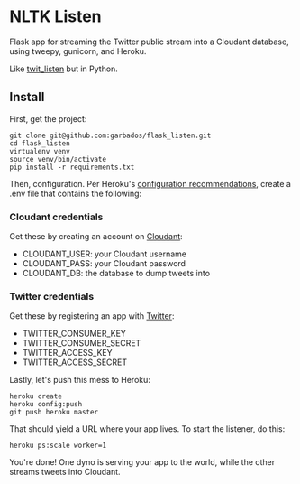 # NLTK Listen

Flask app for streaming the Twitter public stream into a Cloudant database, using tweepy, gunicorn, and Heroku.

Like [twit_listen](https://github.com/garbados/twit_listen) but in Python.

## Install

First, get the project:

    git clone git@github.com:garbados/flask_listen.git
    cd flask_listen
    virtualenv venv
    source venv/bin/activate
    pip install -r requirements.txt

Then, configuration. Per Heroku's [configuration recommendations](https://devcenter.heroku.com/articles/config-vars), create a .env file that contains the following:

### Cloudant credentials

Get these by creating an account on [Cloudant](https://cloudant.com/):

* CLOUDANT_USER: your Cloudant username
* CLOUDANT_PASS: your Cloudant password
* CLOUDANT_DB: the database to dump tweets into

### Twitter credentials

Get these by registering an app with [Twitter](https://dev.twitter.com/):

* TWITTER_CONSUMER_KEY
* TWITTER_CONSUMER_SECRET
* TWITTER_ACCESS_KEY
* TWITTER_ACCESS_SECRET

Lastly, let's push this mess to Heroku:

    heroku create
    heroku config:push
    git push heroku master

That should yield a URL where your app lives. To start the listener, do this:

    heroku ps:scale worker=1

You're done! One dyno is serving your app to the world, while the other streams tweets into Cloudant.